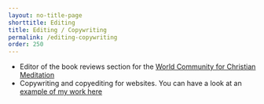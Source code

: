 ```yaml
---
layout: no-title-page
shorttitle: Editing
title: Editing / Copywriting
permalink: /editing-copywriting
order: 250
---
```


- Editor of the book reviews section for the [World Community for Christian Meditation](https://wccm.org/category/book-reviews/)
- Copywriting and copyediting for websites. You can have a look at an [example of my work here](https://www.simonaliska.com/)
